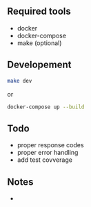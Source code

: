 ## Required tools
- docker
- docker-compose
- make (optional)

## Developement

```bash
make dev
```

or

```bash
docker-compose up --build
```

## Todo
- proper response codes
- proper error handling
- add test covverage

## Notes
- 
